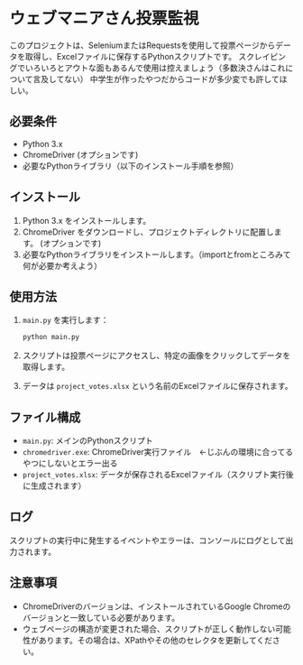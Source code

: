 # ウェブマニアさん投票監視

このプロジェクトは、SeleniumまたはRequestsを使用して投票ページからデータを取得し、Excelファイルに保存するPythonスクリプトです。
スクレイピングでいろいろとアウトな面もあるんで使用は控えましょう（多数決さんはこれについて言及してない）
中学生が作ったやつだからコードが多少変でも許してほしい。

## 必要条件

- Python 3.x
- ChromeDriver (オプションです)
- 必要なPythonライブラリ（以下のインストール手順を参照）

## インストール

1. Python 3.x をインストールします。
2. ChromeDriver をダウンロードし、プロジェクトディレクトリに配置します。 (オプションです)
3. 必要なPythonライブラリをインストールします。（importとfromところみて何が必要か考えよう）

## 使用方法

1. `main.py` を実行します：

    ```sh
    python main.py
    ```

2. スクリプトは投票ページにアクセスし、特定の画像をクリックしてデータを取得します。
3. データは `project_votes.xlsx` という名前のExcelファイルに保存されます。

## ファイル構成

- `main.py`: メインのPythonスクリプト
- `chromedriver.exe`: ChromeDriver実行ファイル　←じぶんの環境に合ってるやつにしないとエラー出る
- `project_votes.xlsx`: データが保存されるExcelファイル（スクリプト実行後に生成されます）

## ログ

スクリプトの実行中に発生するイベントやエラーは、コンソールにログとして出力されます。

## 注意事項

- ChromeDriverのバージョンは、インストールされているGoogle Chromeのバージョンと一致している必要があります。
- ウェブページの構造が変更された場合、スクリプトが正しく動作しない可能性があります。その場合は、XPathやその他のセレクタを更新してください。
